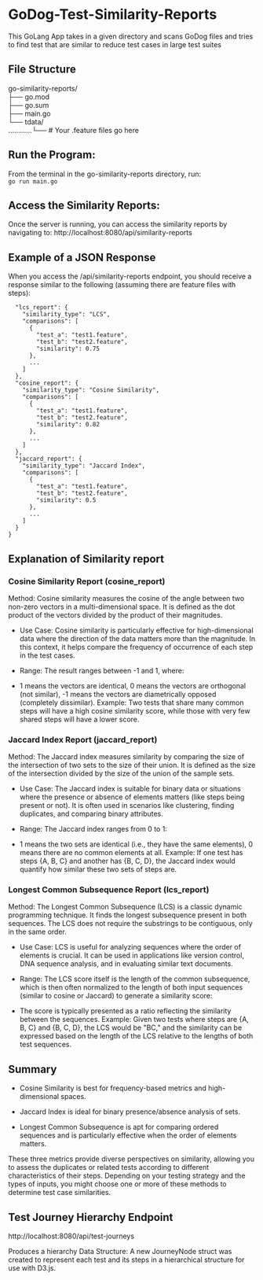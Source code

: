 # GoDog-Test-Similarity-Reports
This GoLang App takes in a given directory and scans GoDog files and tries to find test that are similar to reduce test cases in large test suites 

## File Structure 
go-similarity-reports/ \
├── go.mod \
├── go.sum \
├── main.go \
└── tdata/ \
............└── # Your .feature files go here


## Run the Program:
From the terminal in the go-similarity-reports directory, run: \
```go run main.go```

## Access the Similarity Reports:
Once the server is running, you can access the similarity reports by navigating to:
http://localhost:8080/api/similarity-reports

## Example of a JSON Response
When you access the /api/similarity-reports endpoint, you should receive a response similar to the following (assuming there are feature files with steps):

```{
  "lcs_report": {
    "similarity_type": "LCS",
    "comparisons": [
      {
        "test_a": "test1.feature",
        "test_b": "test2.feature",
        "similarity": 0.75
      },
      ...
    ]
  },
  "cosine_report": {
    "similarity_type": "Cosine Similarity",
    "comparisons": [
      {
        "test_a": "test1.feature",
        "test_b": "test2.feature",
        "similarity": 0.82
      },
      ...
    ]
  },
  "jaccard_report": {
    "similarity_type": "Jaccard Index",
    "comparisons": [
      {
        "test_a": "test1.feature",
        "test_b": "test2.feature",
        "similarity": 0.5
      },
      ...
    ]
  }
}
```
## Explanation of Similarity report  

### Cosine Similarity Report (cosine_report)
Method: Cosine similarity measures the cosine of the angle between two non-zero vectors in a multi-dimensional space. It is defined as the dot product of the vectors divided by the product of their magnitudes.

 - Use Case: Cosine similarity is particularly effective for high-dimensional data where the direction of the data matters more than the magnitude. In this context, it helps compare the frequency of occurrence of each step in the test cases.

 - Range: The result ranges between -1 and 1, where:

 - 1 means the vectors are identical,
0 means the vectors are orthogonal (not similar),
-1 means the vectors are diametrically opposed (completely dissimilar).
Example: Two tests that share many common steps will have a high cosine similarity score, while those with very few shared steps will have a lower score.

### Jaccard Index Report (jaccard_report)
Method: The Jaccard index measures similarity by comparing the size of the intersection of two sets to the size of their union. It is defined as the size of the intersection divided by the size of the union of the sample sets.

 - Use Case: The Jaccard index is suitable for binary data or situations where the presence or absence of elements matters (like steps being present or not). It is often used in scenarios like clustering, finding duplicates, and comparing binary attributes.

 - Range: The Jaccard index ranges from 0 to 1:

 - 1 means the two sets are identical (i.e., they have the same elements),
0 means there are no common elements at all.
Example: If one test has steps {A, B, C} and another has {B, C, D}, the Jaccard index would quantify how similar these two sets of steps are.

### Longest Common Subsequence Report (lcs_report)
Method: The Longest Common Subsequence (LCS) is a classic dynamic programming technique. It finds the longest subsequence present in both sequences. The LCS does not require the substrings to be contiguous, only in the same order.

 - Use Case: LCS is useful for analyzing sequences where the order of elements is crucial. It can be used in applications like version control, DNA sequence analysis, and in evaluating similar text documents.

 - Range: The LCS score itself is the length of the common subsequence, which is then often normalized to the length of both input sequences (similar to cosine or Jaccard) to generate a similarity score:

 - The score is typically presented as a ratio reflecting the similarity between the sequences.
Example: Given two tests where steps are {A, B, C} and {B, C, D}, the LCS would be "BC," and the similarity can be expressed based on the length of the LCS relative to the lengths of both test sequences.

## Summary
 - Cosine Similarity is best for frequency-based metrics and high-dimensional spaces.

 - Jaccard Index is ideal for binary presence/absence analysis of sets.

 - Longest Common Subsequence is apt for comparing ordered sequences and is particularly effective when the order of elements matters.

These three metrics provide diverse perspectives on similarity, allowing you to assess the duplicates or related tests according to different characteristics of their steps. Depending on your testing strategy and the types of inputs, you might choose one or more of these methods to determine test case similarities.


## Test Journey Hierarchy Endpoint
http://localhost:8080/api/test-journeys

Produces a hierarchy Data Structure: A new JourneyNode struct was created to represent each test and its steps in a hierarchical structure for use with D3.js.